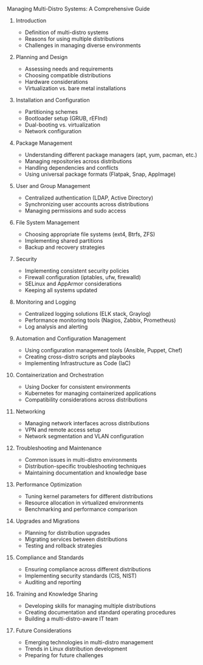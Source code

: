 
Managing Multi-Distro Systems: A Comprehensive Guide

1. Introduction
   - Definition of multi-distro systems
   - Reasons for using multiple distributions
   - Challenges in managing diverse environments

2. Planning and Design
   - Assessing needs and requirements
   - Choosing compatible distributions
   - Hardware considerations
   - Virtualization vs. bare metal installations

3. Installation and Configuration
   - Partitioning schemes
   - Bootloader setup (GRUB, rEFInd)
   - Dual-booting vs. virtualization
   - Network configuration

4. Package Management
   - Understanding different package managers (apt, yum, pacman, etc.)
   - Managing repositories across distributions
   - Handling dependencies and conflicts
   - Using universal package formats (Flatpak, Snap, AppImage)

5. User and Group Management
   - Centralized authentication (LDAP, Active Directory)
   - Synchronizing user accounts across distributions
   - Managing permissions and sudo access

6. File System Management
   - Choosing appropriate file systems (ext4, Btrfs, ZFS)
   - Implementing shared partitions
   - Backup and recovery strategies

7. Security
   - Implementing consistent security policies
   - Firewall configuration (iptables, ufw, firewalld)
   - SELinux and AppArmor considerations
   - Keeping all systems updated

8. Monitoring and Logging
   - Centralized logging solutions (ELK stack, Graylog)
   - Performance monitoring tools (Nagios, Zabbix, Prometheus)
   - Log analysis and alerting

9. Automation and Configuration Management
   - Using configuration management tools (Ansible, Puppet, Chef)
   - Creating cross-distro scripts and playbooks
   - Implementing Infrastructure as Code (IaC)

10. Containerization and Orchestration
    - Using Docker for consistent environments
    - Kubernetes for managing containerized applications
    - Compatibility considerations across distributions

11. Networking
    - Managing network interfaces across distributions
    - VPN and remote access setup
    - Network segmentation and VLAN configuration

12. Troubleshooting and Maintenance
    - Common issues in multi-distro environments
    - Distribution-specific troubleshooting techniques
    - Maintaining documentation and knowledge base

13. Performance Optimization
    - Tuning kernel parameters for different distributions
    - Resource allocation in virtualized environments
    - Benchmarking and performance comparison

14. Upgrades and Migrations
    - Planning for distribution upgrades
    - Migrating services between distributions
    - Testing and rollback strategies

15. Compliance and Standards
    - Ensuring compliance across different distributions
    - Implementing security standards (CIS, NIST)
    - Auditing and reporting

16. Training and Knowledge Sharing
    - Developing skills for managing multiple distributions
    - Creating documentation and standard operating procedures
    - Building a multi-distro-aware IT team

17. Future Considerations
    - Emerging technologies in multi-distro management
    - Trends in Linux distribution development
    - Preparing for future challenges
